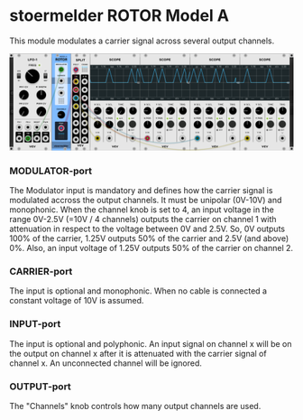 # stoermelder ROTOR Model A

This module modulates a carrier signal across several output channels. 

![Rotor Model A](./RotorA-1.png)

### MODULATOR-port

The Modulator input is mandatory and defines how the carrier signal is modulated accross the output channels. It must be unipolar (0V-10V) and monophonic. When the channel knob is set to 4, an input voltage in the range 0V-2.5V (=10V / 4 channels) outputs the carrier on channel 1 with attenuation in respect to the voltage between 0V and 2.5V. So, 0V outputs 100% of the carrier, 1.25V outputs 50% of the carrier and 2.5V (and above) 0%. Also, an input voltage of 1.25V outputs 50% of the carrier on channel 2.

### CARRIER-port

The input is optional and monophonic. When no cable is connected a constant voltage of 10V is assumed.

### INPUT-port

The input is optional and polyphonic. An input signal on channel x will be on the output on channel x after it is attenuated with the carrier signal of channel x. An unconnected channel will be ignored.

### OUTPUT-port

The "Channels" knob controls how many output channels are used.